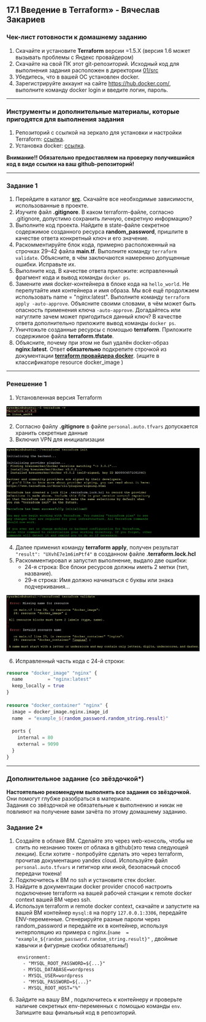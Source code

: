## 17.1 Введение в Terraform» - Вячеслав Закариев

### Чек-лист готовности к домашнему заданию

1. Скачайте и установите **Terraform** версии =1.5.Х (версия 1.6 может вызывать проблемы с Яндекс провайдером)
2. Скачайте на свой ПК этот git-репозиторий. Исходный код для выполнения задания расположен в директории [01/src](https://github.com/netology-code/ter-homeworks/tree/main/01/src)
3. Убедитесь, что в вашей ОС установлен docker.
4. Зарегистрируйте аккаунт на сайте https://hub.docker.com/, выполните команду docker login и введите логин, пароль.

------
### Инструменты и дополнительные материалы, которые пригодятся для выполнения задания

1. Репозиторий с ссылкой на зеркало для установки и настройки Terraform: [ссылка](https://github.com/netology-code/devops-materials).
2. Установка docker: [ссылка](https://docs.docker.com/engine/install/ubuntu/). 

**Внимание!! Обязательно предоставляем на проверку получившийся код в виде ссылки на ваш github-репозиторий!**

---

### Задание 1

1. Перейдите в каталог [**src**](https://github.com/netology-code/ter-homeworks/tree/main/01/src). Скачайте все необходимые зависимости, использованные в проекте. 
2. Изучите файл **.gitignore**. В каком terraform-файле, согласно .gitignore, допустимо сохранить личную, секретную информацию?
3. Выполните код проекта. Найдите  в state-файле секретное содержимое созданного ресурса **random_password**, пришлите в качестве ответа конкретный ключ и его значение.
4. Раскомментируйте блок кода, примерно расположенный на строчках 29–42 файла **main.tf**.
Выполните команду ```terraform validate```. Объясните, в чём заключаются намеренно допущенные ошибки. Исправьте их.
5. Выполните код. В качестве ответа приложите: исправленный фрагмент кода и вывод команды ```docker ps```.
6. Замените имя docker-контейнера в блоке кода на ```hello_world```. Не перепутайте имя контейнера и имя образа. Мы всё ещё продолжаем использовать name = "nginx:latest". Выполните команду ```terraform apply -auto-approve```.
Объясните своими словами, в чём может быть опасность применения ключа  ```-auto-approve```. Догадайтесь или нагуглите зачем может пригодиться данный ключ? В качестве ответа дополнительно приложите вывод команды ```docker ps```.
8. Уничтожьте созданные ресурсы с помощью **terraform**. Приложите содержимое файла **terraform.tfstate**. 
9. Объясните, почему при этом не был удалён docker-образ **nginx:latest**. Ответ **обязательно** подкрепите строчкой из документации [**terraform провайдера docker**](https://docs.comcloud.xyz/providers/kreuzwerker/docker/latest/docs).  (ищите в классификаторе resource docker_image )

---

### Ренешение 1

1. Установленная версия Terraform

![ter](https://github.com/SlavaZakariev/netology/blob/f4c7a300892cbcbeace6f6341619750b03f395e2/terraform/17.1_introduction/resources/ter_1.1.jpg)

2. Согласно файлу **.gitignore** в файле `personal.auto.tfvars` допускается хранить секретные данные
3. Включил VPN для инициализации
   
![init](https://github.com/SlavaZakariev/netology/blob/fdc161982d0bc6b510b7d584edce5fe946d78fb6/terraform/17.1_introduction/resources/ter_1.2.jpg)

4. Далее применил команду **terraform apply**, получен результат `"result": "UXvhE7e1m6imPtf4"` в созданном файле **.terraform.lock.hcl**
5. Раскомментировал и запустил выполнение, выдало две ошибки:
   - 24-я строка: Все блоки ресурсов должны иметь 2 метки (тип, название).
   - 29-я строка: Имя должно начинаться с буквы или знака подчеркивания...

![errors](https://github.com/SlavaZakariev/netology/blob/02bcf1f9c93c64310c35ea52ce0cda1573c1e12b/terraform/17.1_introduction/resources/ter_1.3.jpg)

6. Исправленный часть кода с 24-й строки:
```terraform
resource "docker_image" "nginx" {
  name         = "nginx:latest"
  keep_locally = true
}

resource "docker_container" "nginx" {
  image = docker_image.nginx.image_id
  name  = "example_${random_password.random_string.result}"

  ports {
    internal = 80
    external = 9090
  }
}

```

---

### Дополнительное задание (со звёздочкой*)

**Настоятельно рекомендуем выполнять все задания со звёздочкой.** Они помогут глубже разобраться в материале.   
Задания со звёздочкой не обязательные к выполнению и никак не повлияют на получение вами зачёта по этому домашнему заданию. 

### Задание 2*

1. Создайте в облаке ВМ. Сделайте это через web-консоль, чтобы не слить по незнанию токен от облака в github(это тема следующей лекции). Если хотите - попробуйте сделать это через terraform, прочитав документацию yandex cloud. Используйте файл ```personal.auto.tfvars``` и гитигнор или иной, безопасный способ передачи токена!
2. Подключитесь к ВМ по ssh и установите стек docker.
3. Найдите в документации docker provider способ настроить подключение terraform на вашей рабочей станции к remote docker context вашей ВМ через ssh.
4. Используя terraform и  remote docker context, скачайте и запустите на вашей ВМ контейнер ```mysql:8``` на порту ```127.0.0.1:3306```, передайте ENV-переменные. Сгенерируйте разные пароли через random_password и передайте их в контейнер, используя интерполяцию из примера с nginx.(```name  = "example_${random_password.random_string.result}"```  , двойные кавычки и фигурные скобки обязательны!) 
```
    environment:
      - "MYSQL_ROOT_PASSWORD=${...}"
      - MYSQL_DATABASE=wordpress
      - MYSQL_USER=wordpress
      - "MYSQL_PASSWORD=${...}"
      - MYSQL_ROOT_HOST="%"
```

6. Зайдите на вашу ВМ , подключитесь к контейнеру и проверьте наличие секретных env-переменных с помощью команды ```env```. Запишите ваш финальный код в репозиторий.
